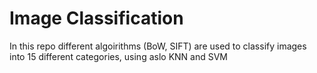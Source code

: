 # Image Classification

In this repo different algoirithms (BoW, SIFT) are used to classify images into 15 different categories, using aslo KNN and SVM
